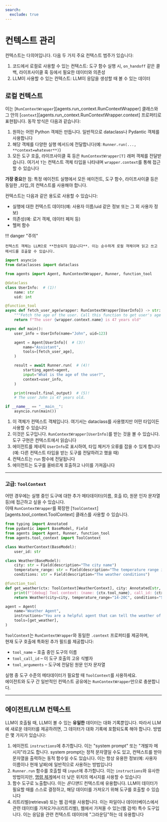 ```yaml
---
search:
  exclude: true
---
```

# 컨텍스트 관리

컨텍스트는 다의어입니다. 다음 두 가지 주요 컨텍스트 범주가 있습니다:

1. 코드에서 로컬로 사용할 수 있는 컨텍스트: 도구 함수 실행 시, `on_handoff` 같은 콜백, 라이프사이클 훅 등에서 필요한 데이터와 의존성
2. LLM이 사용할 수 있는 컨텍스트: LLM이 응답을 생성할 때 볼 수 있는 데이터

## 로컬 컨텍스트

이는 [`RunContextWrapper`][agents.run_context.RunContextWrapper] 클래스와 그 안의 [`context`][agents.run_context.RunContextWrapper.context] 프로퍼티로 표현됩니다. 동작 방식은 다음과 같습니다:

1. 원하는 어떤 Python 객체든 만듭니다. 일반적으로 dataclass나 Pydantic 객체를 사용합니다
2. 해당 객체를 다양한 실행 메서드에 전달합니다(예: `Runner.run(..., **context=whatever**)`)
3. 모든 도구 호출, 라이프사이클 훅 등은 `RunContextWrapper[T]` 래퍼 객체를 전달받습니다. 여기서 `T`는 컨텍스트 객체 타입을 나타내며 `wrapper.context`를 통해 접근할 수 있습니다

**가장 중요**한 점: 특정 에이전트 실행에서 모든 에이전트, 도구 함수, 라이프사이클 등은 동일한 _타입_의 컨텍스트를 사용해야 합니다.

컨텍스트는 다음과 같은 용도로 사용할 수 있습니다:

-   실행에 대한 컨텍스트 데이터(예: 사용자 이름/uid 같은 정보 또는 그 외 사용자 정보)
-   의존성(예: 로거 객체, 데이터 페처 등)
-   헬퍼 함수

!!! danger "주의"

    컨텍스트 객체는 LLM으로 **전송되지 않습니다**. 이는 순수하게 로컬 객체이며 읽고 쓰고 메서드를 호출할 수 있습니다.

```python
import asyncio
from dataclasses import dataclass

from agents import Agent, RunContextWrapper, Runner, function_tool

@dataclass
class UserInfo:  # (1)!
    name: str
    uid: int

@function_tool
async def fetch_user_age(wrapper: RunContextWrapper[UserInfo]) -> str:  # (2)!
    """Fetch the age of the user. Call this function to get user's age information."""
    return f"The user {wrapper.context.name} is 47 years old"

async def main():
    user_info = UserInfo(name="John", uid=123)

    agent = Agent[UserInfo](  # (3)!
        name="Assistant",
        tools=[fetch_user_age],
    )

    result = await Runner.run(  # (4)!
        starting_agent=agent,
        input="What is the age of the user?",
        context=user_info,
    )

    print(result.final_output)  # (5)!
    # The user John is 47 years old.

if __name__ == "__main__":
    asyncio.run(main())
```

1. 이 객체가 컨텍스트 객체입니다. 여기서는 dataclass를 사용했지만 어떤 타입이든 사용할 수 있습니다
2. 이것은 도구입니다. `RunContextWrapper[UserInfo]`를 받는 것을 볼 수 있습니다. 도구 구현은 컨텍스트에서 읽습니다
3. 에이전트를 제네릭 `UserInfo`로 표시하여, 타입 체커가 오류를 잡을 수 있게 합니다(예: 다른 컨텍스트 타입을 받는 도구를 전달하려고 했을 때)
4. 컨텍스트는 `run` 함수에 전달됩니다
5. 에이전트는 도구를 올바르게 호출하고 나이를 가져옵니다

---

### 고급: `ToolContext`

어떤 경우에는 실행 중인 도구에 대한 추가 메타데이터(이름, 호출 ID, 원문 인자 문자열 등)에 접근하고 싶을 수 있습니다.  
이때 `RunContextWrapper`를 확장한 [`ToolContext`][agents.tool_context.ToolContext] 클래스를 사용할 수 있습니다.

```python
from typing import Annotated
from pydantic import BaseModel, Field
from agents import Agent, Runner, function_tool
from agents.tool_context import ToolContext

class WeatherContext(BaseModel):
    user_id: str

class Weather(BaseModel):
    city: str = Field(description="The city name")
    temperature_range: str = Field(description="The temperature range in Celsius")
    conditions: str = Field(description="The weather conditions")

@function_tool
def get_weather(ctx: ToolContext[WeatherContext], city: Annotated[str, "The city to get the weather for"]) -> Weather:
    print(f"[debug] Tool context: (name: {ctx.tool_name}, call_id: {ctx.tool_call_id}, args: {ctx.tool_arguments})")
    return Weather(city=city, temperature_range="14-20C", conditions="Sunny with wind.")

agent = Agent(
    name="Weather Agent",
    instructions="You are a helpful agent that can tell the weather of a given city.",
    tools=[get_weather],
)
```

`ToolContext`는 `RunContextWrapper`와 동일한 `.context` 프로퍼티를 제공하며,  
현재 도구 호출에 특화된 추가 필드를 제공합니다:

- `tool_name` – 호출 중인 도구의 이름  
- `tool_call_id` – 이 도구 호출의 고유 식별자  
- `tool_arguments` – 도구에 전달된 원문 인자 문자열  

실행 중 도구 수준의 메타데이터가 필요할 때 `ToolContext`를 사용하세요.  
에이전트와 도구 간 일반적인 컨텍스트 공유에는 `RunContextWrapper`만으로 충분합니다.

---

## 에이전트/LLM 컨텍스트

LLM이 호출될 때, LLM이 볼 수 있는 **유일한** 데이터는 대화 기록뿐입니다. 따라서 LLM에 새로운 데이터를 제공하려면, 그 데이터가 대화 기록에 포함되도록 해야 합니다. 방법은 몇 가지가 있습니다:

1. 에이전트 `instructions`에 추가합니다. 이는 "system prompt" 또는 "개발자 메시지"라고도 합니다. system prompt는 정적 문자열일 수도 있고, 컨텍스트를 받아 문자열을 출력하는 동적 함수일 수도 있습니다. 이는 항상 유용한 정보(예: 사용자 이름이나 현재 날짜)에 일반적으로 사용하는 방법입니다
2. `Runner.run` 함수를 호출할 때 `input`에 추가합니다. 이는 `instructions`와 유사한 방법이지만, [명령 체계](https://cdn.openai.com/spec/model-spec-2024-05-08.html#follow-the-chain-of-command)에서 더 낮은 위치의 메시지를 사용할 수 있습니다
3. 함수 도구로 노출합니다. 이는 _온디맨드_ 컨텍스트에 유용합니다. LLM이 데이터가 필요할 때를 스스로 결정하고, 해당 데이터를 가져오기 위해 도구를 호출할 수 있습니다
4. 리트리벌(retrieval) 또는 웹 검색을 사용합니다. 이는 파일이나 데이터베이스에서 관련 데이터를 가져오거나(리트리벌), 웹에서 가져올 수 있는(웹 검색) 특수 도구입니다. 이는 응답을 관련 컨텍스트 데이터에 "그라운딩"하는 데 유용합니다
